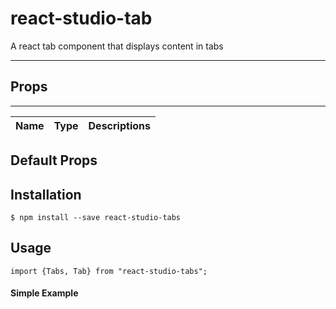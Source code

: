 # react-studio-tab

A react tab component that displays content in tabs

----

## Props
----
|Name|Type|Descriptions|
|-----|------|---|


## Default Props

## Installation 

```
$ npm install --save react-studio-tabs
```

## Usage

```
import {Tabs, Tab} from "react-studio-tabs";
```


#### Simple Example
